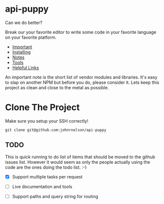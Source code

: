 # api-puppy
Can we do better?

Break our your favorite editor to write some code in your favorite language on your 
favorite platform.

 
- [Important](#important) 
- [Installing](Notes/installing.md) 
- [Notes](Notes)
- [Tools](Tools) 
- [Helpful Links](Notes/links.md)


 
An important note is the short list of vendor modules and libraries. It's easy 
to slap on another NPM but before you do, please consider it. Lets keep 
this project as clean and close to the metal as possible. 



# Clone The Project
Make sure you setup your SSH correctly!

    git clone git@github.com:johnrnelson/api-puppy


 

## TODO
This is quick running to do list of items that should be moved to the github issues list. 
However it would seem as only the people actually using the code are the ones doing the 
todo list. :-)

- [x] Support multiple tasks per request  
- [ ] Live documentation and tools
- [ ] Support paths and query string for routing
 

